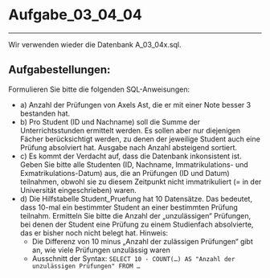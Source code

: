 # Aufgabe_03_04_04

---

Wir verwenden wieder die Datenbank A_03_04x.sql.

## Aufgabestellungen:

Formulieren Sie bitte die folgenden SQL-Anweisungen: 

- a) Anzahl der Prüfungen von Axels Ast, die er mit einer Note besser 3 bestanden hat. 
- b) Pro Student (ID und Nachname) soll die Summe der Unterrichtsstunden ermittelt werden. Es sollen aber nur diejenigen Fächer berücksichtigt werden, zu denen der jeweilige Student auch eine Prüfung absolviert hat. Ausgabe nach Anzahl absteigend sortiert. 
- c) Es kommt der Verdacht auf, dass die Datenbank inkonsistent ist. Geben Sie bitte alle Studenten (ID, Nachname, Immatrikulations- und Exmatrikulations-Datum) aus, die an Prüfungen (ID und Datum) teilnahmen, obwohl sie zu diesem Zeitpunkt nicht immatrikuliert (= in der Universität eingeschrieben) waren.
- d) Die Hilfstabelle Student_Pruefung hat 10 Datensätze. Das bedeutet, dass 10-mal ein bestimmter Student an einer bestimmten Prüfung teilnahm. Ermitteln Sie bitte die Anzahl der „unzulässigen“ Prüfungen, bei denen der Student eine Prüfung zu einem Studienfach absolvierte, das er bisher noch nicht belegt hat. Hinweis:
  - Die Differenz von 10 minus „Anzahl der zulässigen Prüfungen“ gibt an, wie viele Prüfungen unzulässig waren
  - Ausschnitt der Syntax: `SELECT 10 - COUNT(…) AS "Anzahl der unzulässigen Prüfungen" FROM …`

